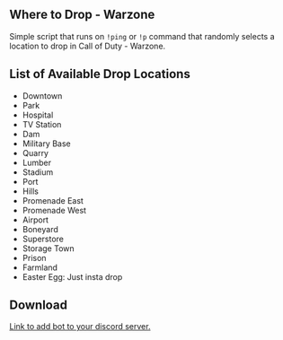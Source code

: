 ## Where to Drop - Warzone ##

Simple script that runs on `!ping` or `!p` command that randomly selects a location to drop in Call of Duty - Warzone.

## List of Available Drop Locations ##

- Downtown
- Park
- Hospital
- TV Station
- Dam
- Military Base
- Quarry
- Lumber
- Stadium
- Port
- Hills
- Promenade East
- Promenade West
- Airport
- Boneyard
- Superstore
- Storage Town
- Prison
- Farmland
- Easter Egg: Just insta drop

## Download ##

[Link to add bot to your discord server.](https://discordapp.com/oauth2/authorize?client_id=704184701115695165&scope=bot&permissions=5120)
